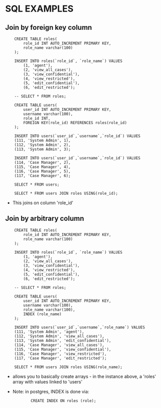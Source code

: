 SQL EXAMPLES
============

Join by foreign key column
--------------------------

		CREATE TABLE roles(
			role_id INT AUTO_INCREMENT PRIMARY KEY,
			role_name varchar(100)
		);

		INSERT INTO roles(`role_id`, `role_name`) VALUES
			(1, 'agent'),
			(2, 'view_all_cases'),
			(3, 'view_confidential'),
			(4, 'view_restricted'),
			(5, 'edit_confidential'),
			(6, 'edit_restricted');

		-- SELECT * FROM roles;

		CREATE TABLE users(
			user_id INT AUTO_INCREMENT PRIMARY KEY,
			username varchar(100),
			role_id INT,
			FOREIGN KEY(role_id) REFERENCES roles(role_id)
		);

		INSERT INTO users(`user_id`,`username`,`role_id`) VALUES
		(111, 'System Admin', 1),
		(112, 'System Admin', 2),
		(113, 'System Admin', 3);

		INSERT INTO users(`user_id`,`username`,`role_id`) VALUES
		(114, 'Case Manager', 2),
		(115, 'Case Manager', 4),
		(116, 'Case Manager', 5),
		(117, 'Case Manager', 6);

		SELECT * FROM users;

		SELECT * FROM users JOIN roles USING(role_id);

*   This joins on column 'role_id'


Join by arbitrary column
------------------------
		CREATE TABLE roles(
			role_id INT AUTO_INCREMENT PRIMARY KEY,
			role_name varchar(100)
		);

		INSERT INTO roles(`role_id`, `role_name`) VALUES
			(1, 'agent'),
			(2, 'view_all_cases'),
			(3, 'view_confidential'),
			(4, 'view_restricted'),
			(5, 'edit_confidential'),
			(6, 'edit_restricted');

		-- SELECT * FROM roles;

		CREATE TABLE users(
			user_id INT AUTO_INCREMENT PRIMARY KEY,
			username varchar(100),
			role_name varchar(100),
			INDEX (role_name)
		);

		INSERT INTO users(`user_id`,`username`,`role_name`) VALUES
		(111, 'System Admin', 'agent'),
		(112, 'System Admin', 'view_all_cases'),
		(113, 'System Admin', 'edit_confidential'),
		(114, 'Case Manager', 'view_all_cases'),
		(115, 'Case Manager', 'view_confidential'),
		(116, 'Case Manager', 'view_restricted'),
		(117, 'Case Manager', 'edit_restricted');

		SELECT * FROM users JOIN roles USING(role_name);

*   allows you to basically create arrays - in the instance above, a 'roles' array
    with values linked to 'users'

*   Note: in postgres, INDEX is done via:

				CREATE INDEX ON roles (role);
